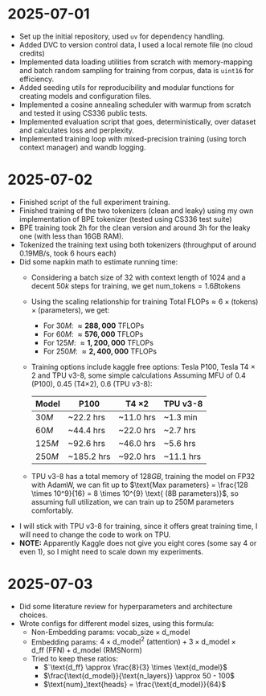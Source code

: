 # 2025-07-01
- Set up the initial repository, used `uv` for dependency handling.
- Added DVC to version control data, I used a local remote file (no cloud credits)
- Implemented data loading utilities from scratch with memory-mapping and batch random sampling for training from corpus, data is `uint16` for efficiency.
- Added seeding utils for reproducibility and modular functions for creating models and configuration files.
- Implemented a cosine annealing scheduler with warmup from scratch and tested it using CS336 public tests. 
- Implemented evaluation script that goes, deterministically, over dataset and calculates loss and perplexity.
- Implemented training loop with mixed-precision training (using torch context manager) and wandb logging.

# 2025-07-02
- Finished script of the full experiment training.  
- Finished training of the two tokenizers (clean and leaky) using my own implementation of BPE tokenizer (tested using CS336 test suite)
- BPE training took 2h for the clean version and around 3h for the leaky one (with less than 16GB RAM). 
- Tokenized the training text using both tokenizers (throughput of around 0.19MB/s, took 6 hours each)
- Did some napkin math to estimate running time:
  - Considering a batch size of $32$ with context length of $1024$ and a decent $50k$ steps for training, we get $\text{num_tokens} = 1.6B \text{tokens}$
  - Using the scaling relationship for training $\text{Total FLOPs} \approx 6 \times (\text{tokens}) \times (\text{parameters})$, we get: 
    - For $30M$: $\approx \mathbf{288{,}000}$ TFLOPs
    - For $60M$: $\approx \mathbf{576{,}000}$ TFLOPs
    - For $125M$: $\approx \mathbf{1{,}200{,}000}$ TFLOPs
    - For $250M$: $\approx \mathbf{2{,}400{,}000}$ TFLOPs
  - Training options include kaggle free options: Tesla P100, Tesla T4 $\times$ 2 and TPU v3-8, some simple calculations Assuming MFU of $0.4$ (P100), $0.45$ (T4×2), $0.6$ (TPU v3-8):
  
      | Model  | P100       | T4 ×2     | TPU v3-8  | 
      |--------|------------|-----------|-----------| 
      | $30M$  | ~22.2 hrs  | ~11.0 hrs | ~1.3 min  | 
      | $60M$  | ~44.4 hrs  | ~22.0 hrs | ~2.7 hrs  | 
      | $125M$ | ~92.6 hrs  | ~46.0 hrs | ~5.6 hrs  | 
      | $250M$ | ~185.2 hrs | ~92.0 hrs | ~11.1 hrs |
  - TPU v3-8 has a total memory of $128GB$, training the model on FP32 with AdamW, we can fit up to $\text{Max parameters} = \frac{128 \times 10^9}{16} = 8 \times 10^{9} \text{ (8B parameters)}$, so assuming full utilization, we can train up to 250M parameters comfortably.
- I will stick with TPU v3-8 for training, since it offers great training time, I will need to change the code to work on TPU.
- **NOTE:** Apparently Kaggle does not give you eight cores (some say 4 or even 1), so I might need to scale down my experiments.

# 2025-07-03
- Did some literature review for hyperparameters and architecture choices. 
- Wrote configs for different model sizes, using this formula: 
  - Non-Embedding params: $\text{vocab_size} \times \text{d_model}$ 
  - Embedding params: $4 \times \text{d_model}^2 \ \text{(attention)} + 3 \times \text{d_model} \times \text{d_ff} \ \text{(FFN)} + \text{d_model} \ \text{(RMSNorm)}$ 
  - Tried to keep these ratios: 
    - $`\text{d_ff} \approx \frac{8}{3} \times \text{d_model}$
    - $`\frac{\text{d_model}}{\text{n_layers}} \approx 50 - 100`$
    - $\text{num}_\text{heads} = \frac{\text{d_model}}{64}$

